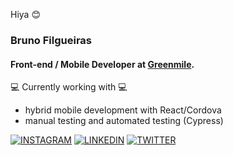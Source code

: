 Hiya 😊

### Bruno Filgueiras
#### Front-end / Mobile Developer at [Greenmile](https://greenmile.com/).

 💻 Currently working with 💻
- hybrid mobile development with React/Cordova 
- manual testing and automated testing (Cypress)

[![INSTAGRAM](https://img.shields.io/badge/Instagram-gray?style=for-the-badge&logo=instagram)](https://www.instagram.com/fbfdsouza)
[![LINKEDIN](https://img.shields.io/badge/Linkedin-gray?style=for-the-badge&logo=linkedin)](https://www.linkedin.com/in/fbfdsouza)
[![TWITTER](https://img.shields.io/badge/Twitter-gray?style=for-the-badge&logo=twitter)](https://twitter.com/fbfdsouza)
